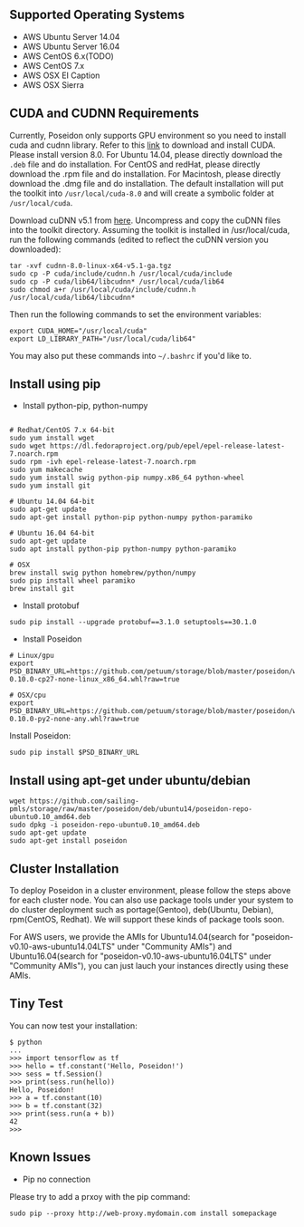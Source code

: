 ## Supported Operating Systems
  - AWS Ubuntu Server 14.04
  - AWS Ubuntu Server 16.04
  - AWS CentOS 6.x(TODO)
  - AWS CentOS 7.x
  - AWS OSX EI Caption
  - AWS OSX Sierra


## CUDA and CUDNN Requirements

Currently, Poseidon only supports GPU environment so you need to install cuda and cudnn library. Refer to this [link](https://developer.nvidia.com/cuda-downloads) to download and install CUDA. Please install version 8.0. For Ubuntu 14.04, please directly download the `.deb` file and do installation. For CentOS and redHat, please directly download the  .rpm file and do installation. For Macintosh, please directly download the .dmg file and do installation. The default installation will put the toolkit into `/usr/local/cuda-8.0` and will create a symbolic folder at `/usr/local/cuda`.

Download cuDNN v5.1 from [here](https://developer.nvidia.com/cudnn). Uncompress and copy the cuDNN files into the toolkit directory. Assuming the toolkit is installed in /usr/local/cuda, run the following commands (edited to reflect the cuDNN version you downloaded):
```
tar -xvf cudnn-8.0-linux-x64-v5.1-ga.tgz
sudo cp -P cuda/include/cudnn.h /usr/local/cuda/include
sudo cp -P cuda/lib64/libcudnn* /usr/local/cuda/lib64
sudo chmod a+r /usr/local/cuda/include/cudnn.h /usr/local/cuda/lib64/libcudnn*
```

Then run the following commands to set the environment variables:
```
export CUDA_HOME="/usr/local/cuda"
export LD_LIBRARY_PATH="/usr/local/cuda/lib64"
```
You may also put these commands into `~/.bashrc` if you'd like to.

## Install using pip
- Install python-pip, python-numpy
```

# Redhat/CentOS 7.x 64-bit
sudo yum install wget
sudo wget https://dl.fedoraproject.org/pub/epel/epel-release-latest-7.noarch.rpm
sudo rpm -ivh epel-release-latest-7.noarch.rpm
sudo yum makecache
sudo yum install swig python-pip numpy.x86_64 python-wheel
sudo yum install git

# Ubuntu 14.04 64-bit
sudo apt-get update
sudo apt-get install python-pip python-numpy python-paramiko

# Ubuntu 16.04 64-bit
sudo apt-get update
sudo apt install python-pip python-numpy python-paramiko

# OSX
brew install swig python homebrew/python/numpy
sudo pip install wheel paramiko
brew install git
```

- Install protobuf
```
sudo pip install --upgrade protobuf==3.1.0 setuptools==30.1.0
```

- Install Poseidon
```
# Linux/gpu
export PSD_BINARY_URL=https://github.com/petuum/storage/blob/master/poseidon/wheel/linux/gpu/poseidon-0.10.0-cp27-none-linux_x86_64.whl?raw=true

# OSX/cpu
export PSD_BINARY_URL=https://github.com/petuum/storage/blob/master/poseidon/wheel/mac/cpu/poseidon-0.10.0-py2-none-any.whl?raw=true
```

Install Poseidon:
```
sudo pip install $PSD_BINARY_URL
```

## Install using apt-get under ubuntu/debian
```
wget https://github.com/sailing-pmls/storage/raw/master/poseidon/deb/ubuntu14/poseidon-repo-ubuntu0.10_amd64.deb
sudo dpkg -i poseidon-repo-ubuntu0.10_amd64.deb
sudo apt-get update
sudo apt-get install poseidon
```

## Cluster Installation
To deploy Poseidon in a cluster environment, please follow the steps above for each cluster node. You can also use package tools under your system to do cluster deployment such as portage(Gentoo), deb(Ubuntu, Debian), rpm(CentOS, Redhat). We will support these kinds of package tools soon.

For AWS users, we provide the AMIs for Ubuntu14.04(search for "poseidon-v0.10-aws-ubuntu14.04LTS" under "Community AMIs") and Ubuntu16.04(search for "poseidon-v0.10-aws-ubuntu16.04LTS" under "Community AMIs"), you can just lauch your instances directly using these AMIs.

## Tiny Test
You can now test your installation:
```
$ python
...
>>> import tensorflow as tf
>>> hello = tf.constant('Hello, Poseidon!')
>>> sess = tf.Session()
>>> print(sess.run(hello))
Hello, Poseidon!
>>> a = tf.constant(10)
>>> b = tf.constant(32)
>>> print(sess.run(a + b))
42
>>>
```

## Known Issues

- Pip no connection

Please try to add a prxoy with the pip command:
```
sudo pip --proxy http://web-proxy.mydomain.com install somepackage
```
